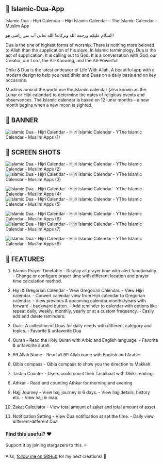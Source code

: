 ## :tada: Islamic-Dua-App
Islamic Dua – Hijri Calendar – Hijri Islamic Calendar – The Islamic Calendar – Muslim App

السلام عليكم ورحمة الله وبركاته! الله تعالی آپ سے راضی ھو!

Dua is the one of highest forms of worship. There is nothing more beloved to Allah than the supplication of his slave. In Islamic terminology, Dua is the act of supplication. It is calling out to God. It is a conversation with God, our Creator, our Lord, the All-Knowing, and the All-Powerful.

Dhikr & Dua is the latest endeavor of Life With Allah. A beautiful app with a modern design to help you read dhikr and Duas on a daily basis and on key occasions.

Muslims around the world use the Islamic calendar (also known as the Lunar or Hijri calendar) to determine the dates of religious events and observances. The Islamic calendar is based on 12 lunar months – a new month begins when a new moon is sighted.

## :tada: BANNER

![Islamic Dua - Hijri Calendar - Hijri Islamic Calendar - YThe Islamic Calendar - Muslim Apps (1)](https://github.com/SultanAyubi360/Islamic-Dua-App/assets/112378013/f505cab6-713f-455a-bee7-e6628d544436)

## :tada: SCREEN SHOTS

![Islamic Dua - Hijri Calendar - Hijri Islamic Calendar - YThe Islamic Calendar - Muslim Apps (2)](https://github.com/SultanAyubi360/Islamic-Dua-App/assets/112378013/9ee579e1-44dd-4069-a2da-8bc8a7bd62f1)
![Islamic Dua - Hijri Calendar - Hijri Islamic Calendar - YThe Islamic Calendar - Muslim Apps (3)](https://github.com/SultanAyubi360/Islamic-Dua-App/assets/112378013/9f5f6c6f-85a3-4e15-a463-8aedc8027586)

![Islamic Dua - Hijri Calendar - Hijri Islamic Calendar - YThe Islamic Calendar - Muslim Apps (4)](https://github.com/SultanAyubi360/Islamic-Dua-App/assets/112378013/2d6580d7-499b-4a9e-9a95-584b9ce55181)
![Islamic Dua - Hijri Calendar - Hijri Islamic Calendar - YThe Islamic Calendar - Muslim Apps (5)](https://github.com/SultanAyubi360/Islamic-Dua-App/assets/112378013/479573d2-db18-46e9-83f2-c94a93241af2)

![Islamic Dua - Hijri Calendar - Hijri Islamic Calendar - YThe Islamic Calendar - Muslim Apps (6)](https://github.com/SultanAyubi360/Islamic-Dua-App/assets/112378013/f3079049-4af8-46ee-889c-9f319d4514ac)
![Islamic Dua - Hijri Calendar - Hijri Islamic Calendar - YThe Islamic Calendar - Muslim Apps (7)](https://github.com/SultanAyubi360/Islamic-Dua-App/assets/112378013/61c27319-1b1e-4fc7-bc39-bc423557fdce)

![Islamic Dua - Hijri Calendar - Hijri Islamic Calendar - YThe Islamic Calendar - Muslim Apps (8)](https://github.com/SultanAyubi360/Islamic-Dua-App/assets/112378013/b69fc4c1-fc91-4c98-8f35-cfd12a02f13e)


## :tada: FEATURES

1. Islamic Prayer Timetable - Display all prayer time with alert functionality. - Change or configure prayer time with different location and prayer time calculation method.

2. Hijri & Gregorian Calendar - View Gregorian Calendar. - View Hijri calendar. - Convert calendar view from Hijri calendar to Gregorian calendar. - View previous & upcoming calendar months/years with forward – backward button. - Add reminder to calendar with options like repeat daily, weekly, monthly, yearly or at a custom frequency. - Easily add and delete reminders.

3. Dua - A collection of Duas for daily needs with different category and topics. - Favorite & unfavorite Dua

4. Quran - Read the Holy Quran with Arbic and English language. - Favorite & unfavorite surah.

5. 99 Allah Name - Read all 99 Allah name with English and Arabic.

6. Qibla compass - Qibla compass to show you the direction to Makkah.

7. Tasbih Counter - Users could count their Tasbihaat with Dhikr reading.

8. Athkar - Read and counting Athkar for morning and evening

9. Hajj Journey - View hajj journey in 6 days. - View hajj details, history etc. - View hajj in map.

10. Zakat Calculator - View total amount of zakat and total amount of asset.

11. Notification Setting - View Dua notification at set the time. - Daily view different-different Dua.

### Find this useful? ❤️
Support it by joining stargazers to this. ⭐

Also, [follow me on GitHub](https://github.com/SultanAyubi360) for my next creations! 🤩



